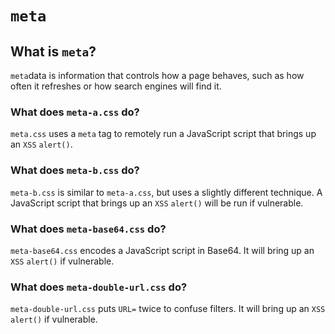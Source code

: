 # <code>meta</code>
## What is <code>meta</code>?
<code>meta</code>data is information that controls how a page behaves, such as how often it refreshes or how search engines will find it.
### What does <code>meta-a.css</code> do?
<code>meta.css</code> uses a <code>meta</code> tag to remotely run a JavaScript script that brings up an <code>XSS</code> <code>alert()</code>.
### What does <code>meta-b.css</code> do?
<code>meta-b.css</code> is similar to <code>meta-a.css</code>, but uses a slightly different technique. A JavaScript script that brings up an <code>XSS</code> <code>alert()</code> will be run if vulnerable.
### What does <code>meta-base64.css</code> do?
<code>meta-base64.css</code> encodes a JavaScript script in Base64. It will bring up an <code>XSS</code> <code>alert()</code> if vulnerable.
### What does <code>meta-double-url.css</code> do?
<code>meta-double-url.css</code> puts <code>URL=</code> twice to confuse filters. It will bring up an <code>XSS</code> <code>alert()</code> if vulnerable.
